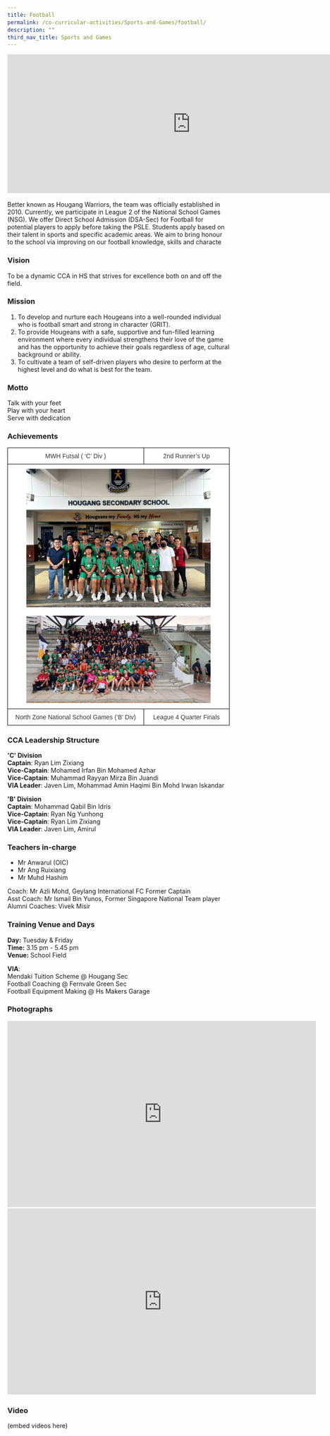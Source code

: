 ```yaml
---
title: Football
permalink: /co-curricular-activities/Sports-and-Games/football/
description: ""
third_nav_title: Sports and Games
---
```

<center><iframe width="830" height="315" src="https://www.youtube.com/embed/Feg_Ruz81YM" title="2022 Football Open House" frameborder="0" allow="accelerometer; autoplay; clipboard-write; encrypted-media; gyroscope; picture-in-picture" allowfullscreen=""></iframe></center>

Better known as Hougang Warriors, the team was officially established in 2010. Currently, we participate in League 2 of the National School Games (NSG). We offer Direct School Admission (DSA-Sec) for Football for potential players to apply before taking the PSLE. Students apply based on their talent in sports and specific academic areas. We aim to bring honour to the school via improving on our football knowledge, skills and characte  

### Vision

To be a dynamic CCA in HS that strives for excellence both on and off the field.

### Mission

1.	To develop and nurture each Hougeans into a well-rounded individual who is football smart and strong in character (GRIT).
2.	To provide Hougeans with a safe, supportive and fun-filled learning environment where every individual strengthens their love of the game and has the opportunity to achieve their goals regardless of age, cultural background or ability.
3.	To cultivate a team of self-driven players who desire to perform at the highest level and do what is best for the team.
  

### Motto
Talk with your feet  
Play with your heart  
Serve with dedication

### Achievements

<style type="text/css">
.tg  {border-collapse:collapse;border-spacing:0;margin:0px auto;}
.tg td{border-color:black;border-style:solid;border-width:1px;font-family:Arial, sans-serif;font-size:14px;
  overflow:hidden;padding:10px 5px;word-break:normal;}
.tg th{border-color:black;border-style:solid;border-width:1px;font-family:Arial, sans-serif;font-size:14px;
  font-weight:normal;overflow:hidden;padding:10px 5px;word-break:normal;}
.tg .tg-2rp9{background-color:#FFF;color:#333;text-align:center;vertical-align:middle}
</style>
<table class="tg">
<tbody>
  <tr>
    <td class="tg-2rp9">MWH Futsal ( ‘C’ Div )</td>
    <td class="tg-2rp9">2nd Runner’s Up</td>
  </tr>
  <tr>
    <td class="tg-2rp9" colspan="2"><img src="/images/football/football (21).jpg" style="width:85%"><br><br><img src="/images/fb4.jpeg" style="width:85%"></td>
  </tr>
  <tr>
    <td class="tg-2rp9">North Zone National School Games (‘B’ Div)</td>
    <td class="tg-2rp9">League 4 Quarter Finals</td>
  </tr>
</tbody>
</table>



### CCA Leadership Structure

**'C' Division**   
**Captain**: Ryan Lim Zixiang  
**Vice-Captain**: Mohamed Irfan Bin Mohamed Azhar  
**Vice-Captain**: Muhammad Rayyan Mirza Bin Juandi  
**VIA Leader**: Javen Lim, Mohammad Amin Haqimi Bin Mohd Irwan Iskandar  

**'B' Division**  
**Captain**: Mohammad Qabil Bin Idris  
**Vice-Captain**: Ryan Ng Yunhong  
**Vice-Captain**: Ryan Lim Zixiang  
**VIA Leader**: Javen Lim, Amirul&nbsp;  

### Teachers in-charge

*   Mr Anwarul (OIC)     
*   Mr Ang Ruixiang
*   Mr Muhd Hashim

Coach: Mr Azli Mohd, Geylang International FC Former Captain   
Asst Coach: Mr Ismail Bin Yunos, Former Singapore National Team player   
Alumni Coaches: Vivek Misir

  

### Training Venue and Days

**Day:**&nbsp;Tuesday &amp; Friday   
**Time:**&nbsp;3.15 pm - 5.45 pm   
**Venue:**&nbsp;School Field

  

**VIA**:    
Mendaki Tuition Scheme @ Hougang Sec   
Football Coaching @ Fernvale Green Sec   
Football Equipment Making @ Hs Makers Garage

### Photographs

<center><iframe src="https://docs.google.com/presentation/d/e/2PACX-1vRApeejkWyG8X4urzpSgGqG9FKm0N6LGGSByVH6CO2ExS-8DDcUXDo6GZX-FRCkJvS3NcSFofvnxdwN/embed?start=false&amp;loop=false&amp;delayms=3000" frameborder="0" width="700" height="422" allowfullscreen="true"></iframe></center>


<center><iframe allowfullscreen="true" height="422" width="700" frameborder="0" src="https://docs.google.com/presentation/d/e/2PACX-1vQpSjY_js41e7_R1INsG59dLEcFpD1FRqFN-3wfTS0C0bg2WtUwDLm2bYh5I4BeV8yOVsOUfffUXLoE/embed?start=false&amp;loop=false&amp;delayms=3000"></iframe></center>


### Video

(embed videos here)